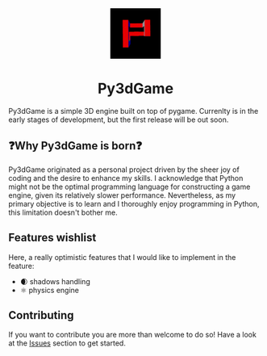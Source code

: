 <div align="center">

<img src="assets/logo.gif" width="100" alt="rotating Py3dGame logo">

# Py3dGame

</div>

Py3dGame is a simple 3D engine built on top of pygame.
Currenlty is in the early stages of development, but the first release will be out soon.

## ❓Why Py3dGame is born❓

Py3dGame originated as a personal project driven by the sheer joy of coding and the desire to enhance my skills. I acknowledge that Python might not be the optimal programming language for constructing a game engine, given its relatively slower performance. Nevertheless, as my primary objective is to learn and I thoroughly enjoy programming in Python, this limitation doesn't bother me.

## Features wishlist

Here, a really optimistic features that I would like to implement in the feature:

- 🌒 shadows handling
- ⚛️ physics engine

## Contributing

If you want to contribute you are more than welcome to do so! Have a look at the [Issues](https://github.com/Mattia-Vicari/py3dgame/issues) section to get started.